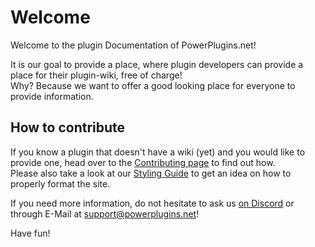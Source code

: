 # Welcome
Welcome to the plugin Documentation of PowerPlugins.net!

It is our goal to provide a place, where plugin developers can provide a place for their plugin-wiki, free of charge!  
Why? Because we want to offer a good looking place for everyone to provide information.

## How to contribute
If you know a plugin that doesn't have a wiki (yet) and you would like to provide one, head over to the [Contributing page](../contributing) to find out how.  
Please also take a look at our [Styling Guide](../styling-guide) to get an idea on how to properly format the site.

If you need more information, do not hesitate to ask us [on Discord](https://discord.gg/psPECvY) or through E-Mail at support@powerplugins.net!

Have fun!